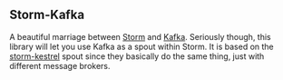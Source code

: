 ## Storm-Kafka

A beautiful marriage between [Storm](https://github.com/nathanmarz/storm) and [Kafka](http://incubator.apache.org/kafka). Seriously though, this library will let you use Kafka as a spout within Storm. It is based on the [storm-kestrel](https://github.com/nathanmarz/storm-kestrel) spout since they basically do the same thing, just with different message brokers.
